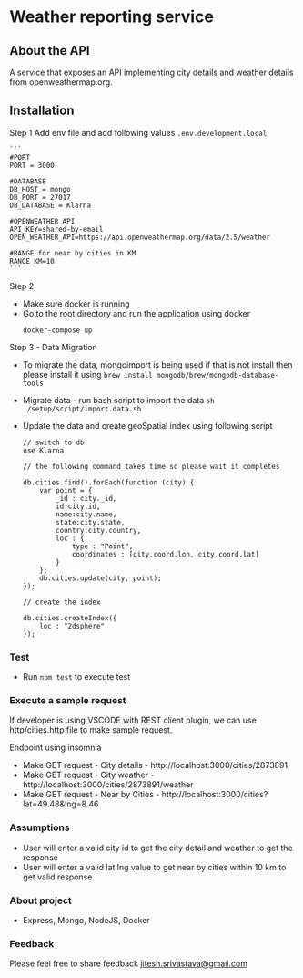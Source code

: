 # Weather reporting service

## About the API
A service that exposes an API implementing city details and weather details from openweathermap.org.

## Installation
Step 1
    Add env file and add following values ```.env.development.local```
    
    ```
    #PORT
    PORT = 3000

    #DATABASE
    DB_HOST = mongo
    DB_PORT = 27017
    DB_DATABASE = Klarna

    #OPENWEATHER API 
    API_KEY=shared-by-email
    OPEN_WEATHER_API=https://api.openweathermap.org/data/2.5/weather

    #RANGE for near by cities in KM
    RANGE_KM=10
    ```
Step 2 
- Make sure docker is running
- Go to the root directory and run the application using docker
    ```
    docker-compose up
    ```
Step 3 - Data Migration

- To migrate the data, mongoimport is being used if that is not install then please install it using ``` brew install mongodb/brew/mongodb-database-tools ```
- Migrate data - run bash script to import the data ```sh ./setup/script/import.data.sh```
- Update the data and create geoSpatial index using following script

    ```
    // switch to db
    use Klarna

    // the following command takes time so please wait it completes

    db.cities.find().forEach(function (city) {
        var point = {
            _id : city._id,
            id:city.id,
            name:city.name,
            state:city.state,
            country:city.country,
            loc : {
                type : "Point",
                coordinates : [city.coord.lon, city.coord.lat]
            }
        };
        db.cities.update(city, point);
    });

    // create the index

    db.cities.createIndex({
        loc : "2dsphere"
    });
    ```
### Test
- Run ``` npm test ``` to execute test

### Execute a sample request
If developer is using VSCODE with REST client plugin, we can use http/cities.http file to make sample request.

Endpoint using insomnia 

- Make GET request - City details - http://localhost:3000/cities/2873891
- Make GET request - City weather - http://localhost:3000/cities/2873891/weather
- Make GET request - Near by Cities - http://localhost:3000/cities?lat=49.48&lng=8.46
### Assumptions
- User will enter a valid city id to get the city detail and weather to get the response
- User will enter a valid lat lng value to get near by cities within 10 km to get valid response

### About project
- Express, Mongo, NodeJS, Docker

### Feedback
Please feel free to share feedback jitesh.srivastava@gmail.com
